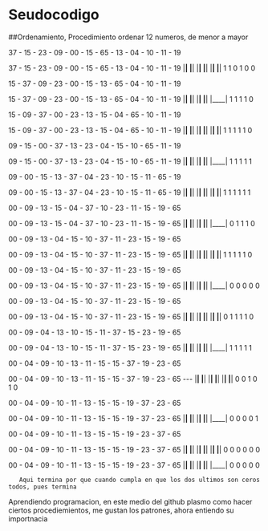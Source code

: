 # Seudocodigo

##Ordenamiento, Procedimiento
ordenar 12 numeros, de menor a mayor

37 - 15 - 23 - 09 - 00 - 15 - 65 - 13 - 04 - 10 - 11 - 19

37 - 15 - 23 - 09 - 00 - 15 - 65 - 13 - 04 - 10 - 11 - 19
|____|    |____|    |____|    |____|    |____|    |____|
  1         1         0         1         0         0
  
15 - 37 - 09 - 23 - 00 - 15 - 13 - 65 - 04 - 10 - 11 - 19

15 - 37 - 09 - 23 - 00 - 15 - 13 - 65 - 04 - 10 - 11 - 19
     |____|    |____|    |____|    |____|    |____|
       1         1         1         1          0

15 - 09 - 37 - 00 - 23 - 13 - 15 - 04 - 65 - 10 - 11 - 19

15 - 09 - 37 - 00 - 23 - 13 - 15 - 04 - 65 - 10 - 11 - 19
|____|    |____|    |____|    |____|    |____|    |____|
  1         1         1         1         1         0
  
09 - 15 - 00 - 37 - 13 - 23 - 04 - 15 - 10 - 65 - 11 - 19

09 - 15 - 00 - 37 - 13 - 23 - 04 - 15 - 10 - 65 - 11 - 19
     |____|    |____|    |____|    |____|    |____|
       1         1         1         1          1


09 - 00 - 15 - 13 - 37 - 04 - 23 - 10 - 15 - 11 - 65 - 19

09 - 00 - 15 - 13 - 37 - 04 - 23 - 10 - 15 - 11 - 65 - 19
|____|    |____|    |____|    |____|    |____|    |____|
  1         1         1         1         1         1
  
00 - 09 - 13 - 15 - 04 - 37 - 10 - 23 - 11 - 15 - 19 - 65

00 - 09 - 13 - 15 - 04 - 37 - 10 - 23 - 11 - 15 - 19 - 65
     |____|    |____|    |____|    |____|    |____|
       0         1         1         1          0
       
00 - 09 - 13 - 04 - 15 - 10 - 37 - 11 - 23 - 15 - 19 - 65

00 - 09 - 13 - 04 - 15 - 10 - 37 - 11 - 23 - 15 - 19 - 65
|____|    |____|    |____|    |____|    |____|    |____|
  1         1         1         1         1         0
  
00 - 09 - 13 - 04 - 15 - 10 - 37 - 11 - 23 - 15 - 19 - 65

00 - 09 - 13 - 04 - 15 - 10 - 37 - 11 - 23 - 15 - 19 - 65
     |____|    |____|    |____|    |____|    |____|
       0         0         0         0          0
       
00 - 09 - 13 - 04 - 15 - 10 - 37 - 11 - 23 - 15 - 19 - 65

00 - 09 - 13 - 04 - 15 - 10 - 37 - 11 - 23 - 15 - 19 - 65
|____|    |____|    |____|    |____|    |____|    |____|
  0         1         1         1         1         0
  
00 - 09 - 04 - 13 - 10 - 15 - 11 - 37 - 15 - 23 - 19 - 65

00 - 09 - 04 - 13 - 10 - 15 - 11 - 37 - 15 - 23 - 19 - 65
     |____|    |____|    |____|    |____|    |____|
       1         1         1         1         1
       
00 - 04 - 09 - 10 - 13 - 11 - 15 - 15 - 37 - 19 - 23 - 65

00 - 04 - 09 - 10 - 13 - 11 - 15 - 15 - 37 - 19 - 23 - 65  *-*-*-*
|____|    |____|    |____|    |____|    |____|    |____|
  0         0         1         0         1         0
  
00 - 04 - 09 - 10 - 11 - 13 - 15 - 15 - 19 - 37 - 23 - 65

00 - 04 - 09 - 10 - 11 - 13 - 15 - 15 - 19 - 37 - 23 - 65
     |____|    |____|    |____|    |____|    |____|
       0         0         0         0         1

00 - 04 - 09 - 10 - 11 - 13 - 15 - 15 - 19 - 23 - 37 - 65

00 - 04 - 09 - 10 - 11 - 13 - 15 - 15 - 19 - 23 - 37 - 65
|____|    |____|    |____|    |____|    |____|    |____|
  0         0         0         0         0         0
  
00 - 04 - 09 - 10 - 11 - 13 - 15 - 15 - 19 - 23 - 37 - 65
     |____|    |____|    |____|    |____|    |____|
       0         0         0         0         0
       
       Aqui termina por que cuando cumpla en que los dos ultimos son ceros todos, pues termina
Aprendiendo programacion, en este medio del github plasmo como hacer ciertos procediemientos, me gustan los patrones, ahora entiendo su importnacia
